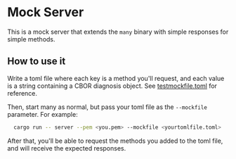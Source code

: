 # Mock Server

This is a mock server that extends the `many` binary with simple
responses for simple methods.

## How to use it

Write a toml file where each key is a method you'll request, and each
value is a string containing a CBOR diagnosis object. See
[testmockfile.toml](./tests/testmockfile.toml) for reference.

Then, start many as normal, but pass your toml file as the
`--mockfile` parameter. For example:

```sh
  cargo run -- server --pem <you.pem> --mockfile <yourtomlfile.toml>
```

After that, you'll be able to request the methods you added to the
toml file, and will receive the expected responses.
